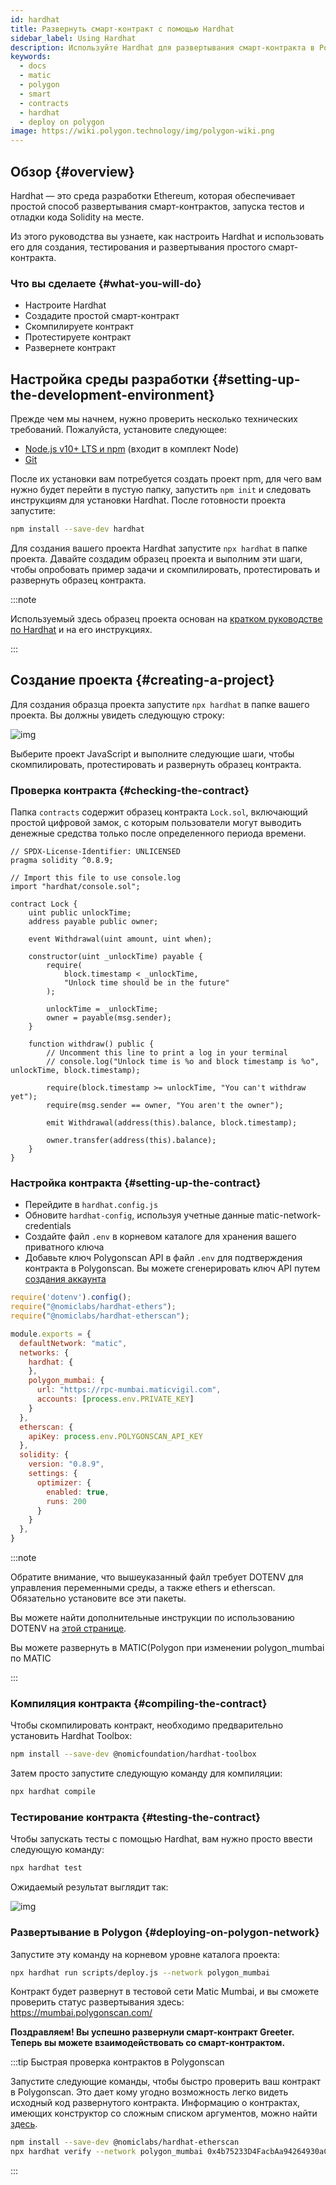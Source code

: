 ```yaml
---
id: hardhat
title: Развернуть смарт-контракт с помощью Hardhat
sidebar_label: Using Hardhat
description: Используйте Hardhat для развертывания смарт-контракта в Polygon
keywords:
  - docs
  - matic
  - polygon
  - smart
  - contracts
  - hardhat
  - deploy on polygon
image: https://wiki.polygon.technology/img/polygon-wiki.png
---
```


## Обзор {#overview}

Hardhat — это среда разработки Ethereum, которая обеспечивает простой способ развертывания смарт-контрактов, запуска тестов и отладки кода Solidity на месте.

Из этого руководства вы узнаете, как настроить Hardhat и использовать его для создания, тестирования и развертывания простого смарт-контракта.

### Что вы сделаете {#what-you-will-do}

- Настроите Hardhat
- Создадите простой смарт-контракт
- Скомпилируете контракт
- Протестируете контракт
- Развернете контракт

## Настройка среды разработки {#setting-up-the-development-environment}

Прежде чем мы начнем, нужно проверить несколько технических требований. Пожалуйста, установите следующее:

- [Node.js v10+ LTS и npm](https://nodejs.org/en/) (входит в комплект Node)
- [Git](https://git-scm.com/)

После их установки вам потребуется создать проект npm, для чего вам нужно будет перейти в пустую папку, запустить `npm init` и следовать инструкциям для установки Hardhat. После готовности проекта запустите:

```bash
npm install --save-dev hardhat
```

Для создания вашего проекта Hardhat запустите `npx hardhat` в папке проекта.
Давайте создадим образец проекта и выполним эти шаги, чтобы опробовать пример задачи и скомпилировать, протестировать и развернуть образец контракта.

:::note

Используемый здесь образец проекта основан на [<ins>кратком руководстве по Hardhat</ins>](https://hardhat.org/getting-started/#quick-start) и на его инструкциях.

:::

## Создание проекта {#creating-a-project}

Для создания образца проекта запустите `npx hardhat` в папке вашего проекта. Вы должны увидеть следующую строку:

![img](/img/hardhat/quickstart.png)

Выберите проект JavaScript и выполните следующие шаги, чтобы скомпилировать, протестировать и развернуть образец контракта.

### Проверка контракта {#checking-the-contract}

Папка `contracts` содержит образец контракта `Lock.sol`, включающий простой цифровой замок, с которым пользователи могут выводить денежные средства только после определенного периода времени.

```
// SPDX-License-Identifier: UNLICENSED
pragma solidity ^0.8.9;

// Import this file to use console.log
import "hardhat/console.sol";

contract Lock {
    uint public unlockTime;
    address payable public owner;

    event Withdrawal(uint amount, uint when);

    constructor(uint _unlockTime) payable {
        require(
            block.timestamp < _unlockTime,
            "Unlock time should be in the future"
        );

        unlockTime = _unlockTime;
        owner = payable(msg.sender);
    }

    function withdraw() public {
        // Uncomment this line to print a log in your terminal
        // console.log("Unlock time is %o and block timestamp is %o", unlockTime, block.timestamp);

        require(block.timestamp >= unlockTime, "You can't withdraw yet");
        require(msg.sender == owner, "You aren't the owner");

        emit Withdrawal(address(this).balance, block.timestamp);

        owner.transfer(address(this).balance);
    }
}
```

### Настройка контракта {#setting-up-the-contract}

- Перейдите в `hardhat.config.js`
- Обновите `hardhat-config`, используя учетные данные matic-network-credentials
- Создайте файл `.env` в корневом каталоге для хранения вашего приватного ключа
- Добавьте ключ Polygonscan API в файл `.env` для подтверждения контракта в Polygonscan. Вы можете сгенерировать ключ API путем [создания аккаунта](https://polygonscan.com/register)

```js
require('dotenv').config();
require("@nomiclabs/hardhat-ethers");
require("@nomiclabs/hardhat-etherscan");

module.exports = {
  defaultNetwork: "matic",
  networks: {
    hardhat: {
    },
    polygon_mumbai: {
      url: "https://rpc-mumbai.maticvigil.com",
      accounts: [process.env.PRIVATE_KEY]
    }
  },
  etherscan: {
    apiKey: process.env.POLYGONSCAN_API_KEY
  },
  solidity: {
    version: "0.8.9",
    settings: {
      optimizer: {
        enabled: true,
        runs: 200
      }
    }
  },
}
```

:::note

Обратите внимание, что вышеуказанный файл требует DOTENV для управления переменными среды, а также ethers и etherscan. Обязательно установите все эти пакеты.

Вы можете найти дополнительные инструкции по использованию DOTENV на [<ins>этой странице</ins>](https://www.npmjs.com/package/dotenv).

Вы можете развернуть в MATIC(Polygon при изменении polygon_mumbai по MATIC

:::

### Компиляция контракта {#compiling-the-contract}

Чтобы скомпилировать контракт, необходимо предварительно установить Hardhat Toolbox:

```bash
npm install --save-dev @nomicfoundation/hardhat-toolbox
```

Затем просто запустите следующую команду для компиляции:

```bash
npx hardhat compile
```

### Тестирование контракта {#testing-the-contract}

Чтобы запускать тесты с помощью Hardhat, вам нужно просто ввести следующую команду:

```bash
npx hardhat test
```

Ожидаемый результат выглядит так:

![img](/img/hardhat/test.png)

### Развертывание в Polygon {#deploying-on-polygon-network}

Запустите эту команду на корневом уровне каталога проекта:

```bash
npx hardhat run scripts/deploy.js --network polygon_mumbai
```

Контракт будет развернут в тестовой сети Matic Mumbai, и вы сможете проверить статус развертывания здесь: https://mumbai.polygonscan.com/

**Поздравляем! Вы успешно развернули смарт-контракт Greeter. Теперь вы можете взаимодействовать со смарт-контрактом.**

:::tip Быстрая проверка контрактов в Polygonscan

Запустите следующие команды, чтобы быстро проверить ваш контракт в Polygonscan. Это дает кому угодно возможность легко видеть исходный код развернутого контракта. Информацию о контрактах, имеющих конструктор со сложным списком аргументов, можно найти [здесь](https://hardhat.org/plugins/nomiclabs-hardhat-etherscan.html).

```bash
npm install --save-dev @nomiclabs/hardhat-etherscan
npx hardhat verify --network polygon_mumbai 0x4b75233D4FacbAa94264930aC26f9983e50C11AF
```
:::
